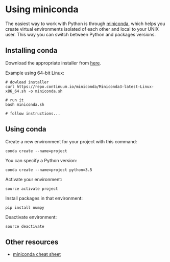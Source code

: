 # Using miniconda

The easiest way to work with Python is through [miniconda](https://conda.io/miniconda.html), which helps you
create virtual environments isolated of each other and local to your UNIX
user. This way you can switch between Python and packages versions.

## Installing conda

Download the appropriate installer from [here](https://conda.io/miniconda.html).

Example using 64-bit Linux:

```shell
# dowload installer
curl https://repo.continuum.io/miniconda/Miniconda3-latest-Linux-x86_64.sh -o miniconda.sh

# run it
bash miniconda.sh

# follow instructions...
```

## Using conda

Create a new environment for your project with this command:

```shell
conda create --name=project
```

You can specify a Python version:


```shell
conda create --name=project python=3.5
```

Activate your environment:

```shell
source activate project
```

Install packages in that environment:

```shell
pip install numpy
```

Deactivate environment:

```shell
source deactivate
```

## Other resources

* [miniconda cheat sheet](https://conda.io/docs/_downloads/conda-cheatsheet.pdf)